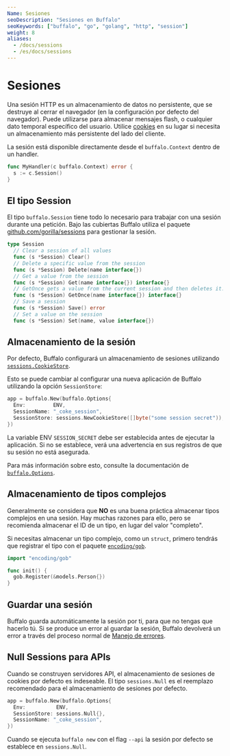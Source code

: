 ```yaml
---
Name: Sesiones
seoDescription: "Sesiones en Buffalo"
seoKeywords: ["buffalo", "go", "golang", "http", "session"]
weight: 8
aliases:
  - /docs/sessions
  - /es/docs/sessions
---
```


# Sesiones

Una sesión HTTP es un almacenamiento de datos no persistente, que se destruye al cerrar el navegador (en la configuración por defecto del navegador). Puede utilizarse para almacenar mensajes flash, o cualquier dato temporal específico del usuario. Utilice [cookies](/es/documentación/request_handling/cookies) en su lugar si necesita un almacenamiento más persistente del lado del cliente.

La sesión está disponible directamente desde el `buffalo.Context` dentro de un handler.

```go
func MyHandler(c buffalo.Context) error {
  s := c.Session()
}
```

## El tipo Session

El tipo `buffalo.Session` tiene todo lo necesario para trabajar con una sesión durante una petición. Bajo las cubiertas Buffalo utiliza el paquete [github.com/gorilla/sessions](http://www.gorillatoolkit.org/pkg/sessions) para gestionar la sesión.

```go
type Session
  // Clear a session of all values
  func (s *Session) Clear()
  // Delete a specific value from the session
  func (s *Session) Delete(name interface{})
  // Get a value from the session
  func (s *Session) Get(name interface{}) interface{}
  // GetOnce gets a value from the current session and then deletes it.
  func (s *Session) GetOnce(name interface{}) interface{}
  // Save a session
  func (s *Session) Save() error
  // Set a value on the session
  func (s *Session) Set(name, value interface{})
```



## Almacenamiento de la sesión

Por defecto, Buffalo configurará un almacenamiento de sesiones utilizando [`sessions.CookieStore`](http://www.gorillatoolkit.org/pkg/sessions#CookieStore).

Esto se puede cambiar al configurar una nueva aplicación de Buffalo utilizando la opción `SessionStore`:

```go
app = buffalo.New(buffalo.Options{
  Env:         ENV,
  SessionName: "_coke_session",
  SessionStore: sessions.NewCookieStore([]byte("some session secret")),
})
```

La variable ENV `SESSION_SECRET` debe ser establecida antes de ejecutar la aplicación. Si no se establece, verá una advertencia en sus registros de que su sesión no está asegurada.

Para más información sobre esto, consulte la documentación de [`buffalo.Options`](https://godoc.org/github.com/gobuffalo/buffalo#Options).





## Almacenamiento de tipos complejos

Generalmente se considera que **NO** es una buena práctica almacenar tipos complejos en una sesión. Hay muchas razones para ello, pero se recomienda almacenar el ID de un tipo, en lugar del valor "completo".

Si necesitas almacenar un tipo complejo, como un `struct`, primero tendrás que registrar el tipo con el paquete [`encoding/gob`](https://golang.org/pkg/encoding/gob/).

```go
import "encoding/gob"

func init() {
  gob.Register(&models.Person{})
}
```

## Guardar una sesión

Buffalo guarda automáticamente la sesión por ti, para que no tengas que hacerlo tú. Si se produce un error al guardar la sesión, Buffalo devolverá un error a través del proceso normal de [Manejo de errores](/es/documentation/request_handling/errors).


## Null Sessions para APIs

Cuando se construyen servidores API, el almacenamiento de sesiones de cookies por defecto es indeseable. El tipo `sessions.Null` es el reemplazo recomendado para el almacenamiento de sesiones por defecto.

```go
app = buffalo.New(buffalo.Options{
  Env:          ENV,
  SessionStore: sessions.Null{},
  SessionName: "_coke_session",
})
```

Cuando se ejecuta `buffalo new` con el flag `--api` la sesión por defecto se establece en `sessions.Null`.

